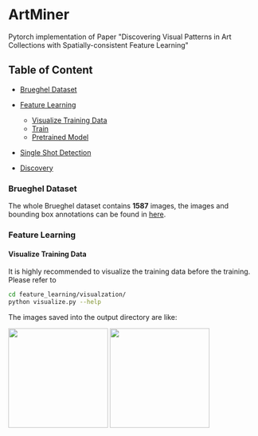 # ArtMiner
Pytorch implementation of Paper "Discovering Visual Patterns in Art Collections with Spatially-consistent Feature Learning"

## Table of Content
* [Brueghel Dataset](#brueghel-dataset)
* [Feature Learning](#feature-learning)
	* [Visualize Training Data](visualize-training-data)
	* [Train](visualize-training-data)
	* [Pretrained Model](pretrained-model)

* [Single Shot Detection](#single-shot-detection)
* [Discovery](#discovery)

### Brueghel Dataset
The whole Brueghel dataset contains **1587** images, the images and bounding box annotations can be found in [here](www).

### Feature Learning
#### Visualize Training Data
It is highly recommended to visualize the training data before the training. 
Please refer to 
``` Bash
cd feature_learning/visualzation/
python visualize.py --help
```
The images saved into the output directory are like:

<img src="https://github.com/XiSHEN0220/ArtMiner/blob/master/img/Brueghel_Rank1_1.jpg" width="200"> <img src="https://github.com/XiSHEN0220/ArtMiner/blob/master/img/Brueghel_Rank1_2.jpg" width="200"> 


